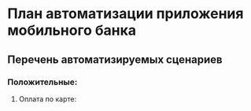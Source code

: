 # План автоматизации приложения мобильного банка
## Перечень автоматизируемых сценариев
### Положительные:
1. Оплата по карте: 
